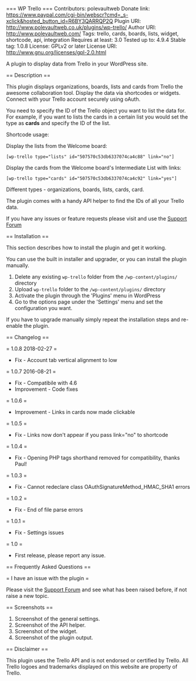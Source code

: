 === WP Trello ===
Contributors: polevaultweb
Donate link: https://www.paypal.com/cgi-bin/webscr?cmd=_s-xclick&hosted_button_id=R6BY3QARRQP2Q
Plugin URI: http://www.polevaultweb.co.uk/plugins/wp-trello/
Author URI: http://www.polevaultweb.com/
Tags: trello, cards, boards, lists, widget, shortcode, api, integration
Requires at least: 3.0
Tested up to: 4.9.4
Stable tag: 1.0.8
License: GPLv2 or later
License URI: http://www.gnu.org/licenses/gpl-2.0.html

A plugin to display data from Trello in your WordPress site.

== Description ==

This plugin displays organizations, boards, lists and cards from Trello the awesome collaboration tool. Display the data via shortcodes or widgets. Connect with your Trello account securely using oAuth.

You need to specify the ID of the Trello object you want to list the data for. For example, if you want to lists the cards in a certain list you would set the type as **cards** and specify the ID of the list.

Shortcode usage:

Display the lists from the Welcome board:

`[wp-trello type="lists" id="507570c53db6337074ca4c88" link="no"]`

Display the cards from the Welcome board's Intermediate List with links:

`[wp-trello type="cards" id="507570c53db6337074ca4c92" link="yes"]`

Different types - organizations, boards, lists, cards, card.

The plugin comes with a handy API helper to find the IDs of all your Trello data.
	
If you have any issues or feature requests please visit and use the [Support Forum](https://wordpress.org/support/plugin/wp-trello)

== Installation ==

This section describes how to install the plugin and get it working.

You can use the built in installer and upgrader, or you can install the plugin manually.

1. Delete any existing `wp-trello` folder from the `/wp-content/plugins/` directory
2. Upload `wp-trello` folder to the `/wp-content/plugins/` directory
3. Activate the plugin through the 'Plugins' menu in WordPress
4. Go to the options page under the 'Settings' menu and set the configuration you want.

If you have to upgrade manually simply repeat the installation steps and re-enable the plugin.

== Changelog ==

= 1.0.8 2018-02-27 =

* Fix - Account tab vertical alignment to low

= 1.0.7 2016-08-21 =

* Fix - Compatibile with 4.6
* Improvement - Code fixes

= 1.0.6 =

* Improvement - Links in cards now made clickable

= 1.0.5 =

* Fix - Links now don't appear if you pass link="no" to shortcode

= 1.0.4 =

* Fix - Opening PHP tags shorthand removed for compatibility, thanks Paul!

= 1.0.3 =

* Fix - Cannot redeclare class OAuthSignatureMethod_HMAC_SHA1 errors

= 1.0.2 =

* Fix - End of file parse errors

= 1.0.1 =

* Fix - Settings issues

= 1.0 =

* First release, please report any issue.

== Frequently Asked Questions ==

= I have an issue with the plugin =

Please visit the [Support Forum](https://wordpress.org/support/plugin/wp-trello) and see what has been raised before, if not raise a new topic.

== Screenshots ==

1. Screenshot of the general settings.
2. Screenshot of the API helper.
3. Screenshot of the widget.
4. Screenshot of the plugin output.

== Disclaimer ==

This plugin uses the Trello API and is not endorsed or certified by Trello. All Trello logoes and trademarks displayed on this website are property of Trello.
